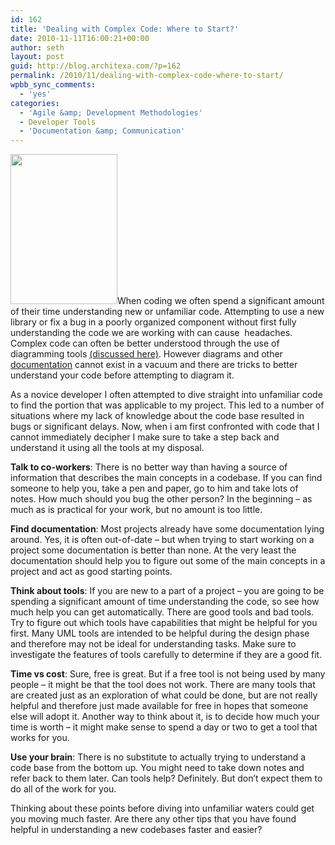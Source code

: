 ```yaml
---
id: 162
title: 'Dealing with Complex Code: Where to Start?'
date: 2010-11-11T16:00:21+00:00
author: seth
layout: post
guid: http://blog.architexa.com/?p=162
permalink: /2010/11/dealing-with-complex-code-where-to-start/
wpbb_sync_comments:
  - 'yes'
categories:
  - 'Agile &amp; Development Methodologies'
  - Developer Tools
  - 'Documentation &amp; Communication'
---
```

<!--S-ButtonZ 1.1.5 Start-->

<div style="float: left; width: 42px; padding-right: 10px; margin: 0 -52px 0 0; position: relative; left: -62px; top: 8px">
</div>

<!--S-ButtonZ 1.1.5 End-->

<img class="alignright" title="greenLight" src="{{site.baseurl}}/assets/uploads/2010/11/greenLight-214x300.jpg" alt="" width="171" height="240" />When coding we often spend a significant amount of their time understanding new or unfamiliar code. Attempting to use a new library or fix a bug in a poorly organized component without first fully understanding the code we are working with can cause  headaches. Complex code can often be better understood through the use of diagramming tools [(discussed here)](http://blog.architexa.com/2010/11/understanding-code-visually-ways-that-work/). However diagrams and other <a href="http://www.architexa.com/" target="_blank">documentation</a> cannot exist in a vacuum and there are tricks to better understand your code before attempting to diagram it. <!--more-->

As a novice developer I often attempted to dive straight into unfamiliar code to find the portion that was applicable to my project. This led to a number of situations where my lack of knowledge about the code base resulted in bugs or significant delays. Now, when i am first confronted with code that I cannot immediately decipher I make sure to take a step back and understand it using all the tools at my disposal.

**Talk to co-workers**: There is no better way than having a source of information that describes the main concepts in a codebase. If you can find someone to help you, take a pen and paper, go to him and take lots of notes. How much should you bug the other person? In the beginning &#8211; as much as is practical for your work, but no amount is too little.

**Find documentation**: Most projects already have some documentation lying around. Yes, it is often out-of-date &#8211; but when trying to start working on a project some documentation is better than none. At the very least the documentation should help you to figure out some of the main concepts in a project and act as good starting points.

**Think about tools**: If you are new to a part of a project &#8211; you are going to be spending a significant amount of time understanding the code, so see how much help you can get automatically. There are good tools and bad tools. Try to figure out which tools have capabilities that might be helpful for you first. Many UML tools are intended to be helpful during the design phase and therefore may not be ideal for understanding tasks. Make sure to investigate the features of tools carefully to determine if they are a good fit.

**Time vs cost**: Sure, free is great. But if a free tool is not being used by many people &#8211; it might be that the tool does not work. There are many tools that are created just as an exploration of what could be done, but are not really helpful and therefore just made available for free in hopes that someone else will adopt it. Another way to think about it, is to decide how much your time is worth &#8211; it might make sense to spend a day or two to get a tool that works for you.

**Use your brain**: There is no substitute to actually trying to understand a code base from the bottom up. You might need to take down notes and refer back to them later. Can tools help? Definitely. But don&#8217;t expect them to do all of the work for you.

Thinking about these points before diving into unfamiliar waters could get you moving much faster. Are there any other tips that you have found helpful in understanding a new codebases faster and easier?

<div style="clear:both;">
  &nbsp;
</div>